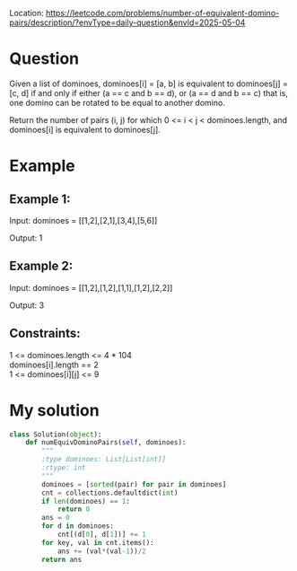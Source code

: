 Location: https://leetcode.com/problems/number-of-equivalent-domino-pairs/description/?envType=daily-question&envId=2025-05-04
# Question
Given a list of dominoes, dominoes[i] = [a, b] is equivalent to dominoes[j] = [c, d] if and only if either (a == c and b == d), or (a == d and b == c) that is, one domino can be rotated to be equal to another domino.

Return the number of pairs (i, j) for which 0 <= i < j < dominoes.length, and dominoes[i] is equivalent to dominoes[j].

 
# Example

## Example 1:

Input: dominoes = [[1,2],[2,1],[3,4],[5,6]]

Output: 1

## Example 2:

Input: dominoes = [[1,2],[1,2],[1,1],[1,2],[2,2]]

Output: 3

## Constraints:

1 <= dominoes.length <= 4 * 104\
dominoes[i].length == 2\
1 <= dominoes[i][j] <= 9
 

# My solution 
```python
class Solution(object):
    def numEquivDominoPairs(self, dominoes):
        """
        :type dominoes: List[List[int]]
        :rtype: int
        """
        dominoes = [sorted(pair) for pair in dominoes]
        cnt = collections.defaultdict(int)
        if len(dominoes) == 1:
            return 0
        ans = 0
        for d in dominoes:
            cnt[(d[0], d[1])] += 1
        for key, val in cnt.items():
            ans += (val*(val-1))/2
        return ans
```
